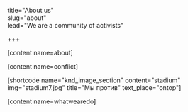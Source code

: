 
title="About us"  
slug="about"  
lead="We are a community of activists"

+++

[content name=about]

[content name=conflict]

[shortcode name="knd_image_section" content="stadium" img="stadium7.jpg" title="Мы против" text_place="ontop"]

[content name=whatwearedo]
